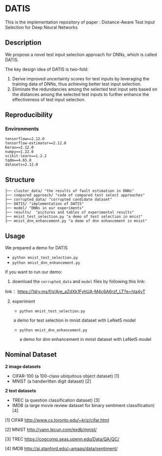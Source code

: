 # DATIS
This is the implementation repository of paper : Distance-Aware Test Input Selection for Deep Neural Networks
## Description

We propose a novel test input selection approach for DNNs, which is called DATIS.

The key design idea of DATIS is two-fold:

1. Derive improved uncertainty scores for test inputs by leveraging the training data of DNNs, thus achieving better test input selection.
2. Eliminate the redundancies among the selected test input sets based on the distances among the selected test inputs to further enhance the effectiveness of test input selection.

## Reproducibility

### Environments

```tx
tensorflow==2.12.0
tensorflow-estimator==2.12.0
Keras==2.12.0
numpy==1.22.0
scikit-learn==1.2.2
tqdm==4.65.0
datasets=2.12.0
```

## Structure

```
├── cluster_data/ "the results of fault estimation in DNNs"
├── compared approach/ "code of compared test select approaches"
├── corrupted_data/ "corrupted candidate dataset"
├── DATIS/ "implementation of DATIS"
├── model/ "DNNs in our experiments"
├── results/  "pictures and tables of experimental results"
├── mnist_test_selection.py "a demo of test selection in mnist"
├── mnist_dnn_enhancement.py "a demo of dnn enhancement in mnist"
```

## Usage

We prepared a demo for DATIS

- `python mnist_test_selection.py`
- `python mnist_dnn_enhancement.py`

If you want to  run our demo:

1.  download the `corrupted_data` and `model` files by following this link: 

   link：  https://1drv.ms/f/s!Are_aZdXk1FyhUA-M4c6A6rzf_LT?e=hIa4yT

2. experiment

   - `python mnist_test_selection.py`

   ​        a demo for test selection in mnist dataset with LeNet5 model

   - `python mnist_dnn_enhancement.py`

      a demo for dnn enhancement in mnist dataset with LeNet5 model

## Nominal Dataset 

**2 image datasets**

- CIFAR-100 (a 100-class ubiquitous object dataset) [1]
- MNIST (a handwritten digit dataset) [2]

**2 text datasets**

- TREC (a question classification dataset) [3]
- IMDB (a large movie review dataset for binary sentiment classification) [4]





[1] CIFAR http://www.cs.toronto.edu/~kriz/cifar.html

[2] MNIST http://yann.lecun.com/exdb/mnist/

[3] TREC https://cogcomp.seas.upenn.edu/Data/QA/QC/

[4] IMDB http://ai.stanford.edu/~amaas/data/sentiment/


